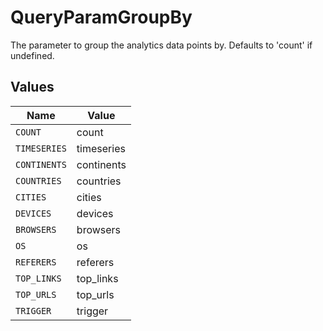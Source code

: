 # QueryParamGroupBy

The parameter to group the analytics data points by. Defaults to 'count' if undefined.


## Values

| Name         | Value        |
| ------------ | ------------ |
| `COUNT`      | count        |
| `TIMESERIES` | timeseries   |
| `CONTINENTS` | continents   |
| `COUNTRIES`  | countries    |
| `CITIES`     | cities       |
| `DEVICES`    | devices      |
| `BROWSERS`   | browsers     |
| `OS`         | os           |
| `REFERERS`   | referers     |
| `TOP_LINKS`  | top_links    |
| `TOP_URLS`   | top_urls     |
| `TRIGGER`    | trigger      |
